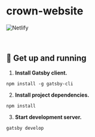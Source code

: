 # crown-website

![Netlify](https://img.shields.io/netlify/eaa0c3a3-d868-4ada-b6b1-774c211ffa59)

<br>

## 🚀 Get up and running

1. **Install Gatsby client.**
```shell
npm install -g gatsby-cli
```

2. **Install project dependencies.**
```shell
npm install
```

3. **Start development server.**
```shell
gatsby develop
```
